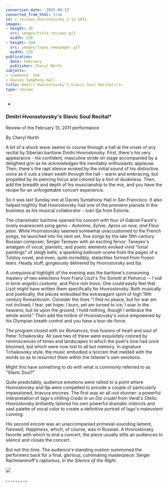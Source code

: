 ```yaml
---
conversion_date: '2025-08-13'
converted_from_html: true
id: c_reviews_Hvorostovsky_2-13-2011
images:
- height: 28
  src: images/title_reviews.gif
  width: 250
- height: 248
  src: images/logos_newspaper.gif
  width: 220
publication:
  date: February
  publisher: Cheryl North
subjects:
- summoned  the
- Davies Symphony Hall
title: Dmitri Hvorostovsky's Slavic Soul Recital</i>
type: review
---
```


*

### Dmitri Hvorostovsky's Slavic Soul Recital*

Review of the February 13, 2011 performance

By Cheryl North

 A bit of a shock wave seems to course through a hall at the onset of any recital by Siberian baritone Dmitri Hvorostovsky. First, there's his very appearance - his confident, masculine stride on stage accompanied by a delighted grin as he acknowledges the inevitably enthusiastic applause. Then, there's the rapt silence evoked by the initial sound of his distinctive voice as it cuts a clean swath through the hall - warm and embracing, but propelled by its piercing focus and colored by a hint of duskiness. Then, add the breadth and depth of his musicianship to the mix, and you have the recipe for an unforgettable concert experience.

 So it was last Sunday eve at Davies Symphony Hall in San Francisco. It also helped mightily that Hvorostovsky had one of the premiere pianists in the business as his musical collaborator - Ivari Ilja from Estonia.

 The charismatic baritone opened his concert with four of Gabriel Fauré's lovely evanescent song gems - *Automne, Sylvie, Apres un reve, and Fleur jetee*. While Hvorostovsky seemed somewhat unaccustomed to the French songs, he launched into his next set, five songs by the late 19th century Russian composer, Sergei Taneyev with an exciting fervor. Taneyev's amalgam of vocal, pianistic, and poetic elements evoked vivid "tonal paintings" of sleigh bells, a sparkling ballroom scene from the pages of a Tolstoy novel, and even, quite incredibly, stalactites formed from frozen tears. Heady stuff, gorgeously delivered by Hvorostovsky and Ilja.

 A unequivocal highlight of the evening was the baritone's consuming mastery of two selections from Franz Liszt's *Tre Sonetti di Petrarca* -- *l'vidi in terre angelici costume*, and *Pace non trovo*. One could easily feel that Liszt might have written them specifically for Hvorostovsky. Both musically and poetically, the pieces embodied the extravagant spirit of high 19th century Romanticism. Consider the lines "I find no peace, but for war am not inclined; I fear, yet hope; I burn, yet am turned to ice; I soar in the heavens, but lie upon the ground; I hold nothing, though I embrace the whole world." Then add the timbre of Hvorostovsky's voice empowered by his Olympian breath control and you have a tour-de-force.

 The program closed with six *Romances*, true fusions of heart and soul of Peter Tchaikovsky. All save two of these were exquisitely colored by reminiscences of times and landscapes in which the poet's love had once bloomed, but which were now lost to all but memory. In signature Tchaikovsky style, the music embodied a lyricism that melded with the words so as to resurrect them within the listener's own emotions.

 Might this have something to do with what is commonly referred to as "Slavic Soul?"

 Quite predictably, audience emotions were rallied to a point where Hvorostovsky and Ilja were compelled to provide a couple of particularly impassioned, bravura encores. The first was an all-out stunner: a powerful interpretation of Iago's chilling *Credo in un Dio crudel* from Verdi's *Otello*. Hvorostovsky brilliantly tailored his own powerful dramatic instincts and vast palette of vocal color to create a definitive portrait of Iago's malevolent cunning.

 His second encore was an unaccompanied primeval-sounding lament, *Farewell, Happiness*, which, of course, was in Russian. A Hvorostovsky favorite with which to end a concert, the piece usually stills an audiences to silence and closes the concert.

 But not this time. The audience's standing ovation summoned the performers back for a final, glorious, culminating masterpiece: Sergei Rachmaninoff's rapturous, *In the Silence of the Night*.

![](images/logos_newspaper.gif)

[.](http://www.dunningmarketing.com)
[.](http://www.witnessamerica.com)
[.](http://www.witnessamerica.com/camcorders)
[.](http://www.ksql.com)
[.](http://www.ascendaviation.com)
[.](http://www.echovalleysupply.com)
[.](http://www.northworks.net)
[.](http://www.attainia.com)
[.](http://www.briandunning.com)